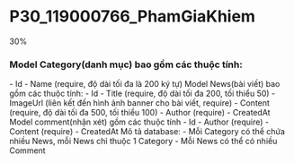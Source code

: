 # P30_119000766_PhamGiaKhiem
30%
<h3>Model Category(danh mục) bao gồm các thuộc tính:</h3>
- Id
- Name (require, độ dài tối đa là 200 ký tự)
Model News(bài viết) bao gồm các thuộc tính:
- Id
- Title (require, độ dài tối đa 200, tối thiểu 50)
- ImageUrl (liên kết đến hình ảnh banner cho bài viết, require)
- Content (require, độ dài tối đa 500, tối thiểu 100)
- Author (require)
- CreatedAt
Model comment(nhận xét) gồm các thuộc tính
- Id
- Author (require)
- Content (require)
- CreatedAt
Mô tả database:
- Mỗi Category có thể chứa nhiều News, mỗi News chỉ thuộc 1 Category
- Mỗi News có thể có nhiều Comment